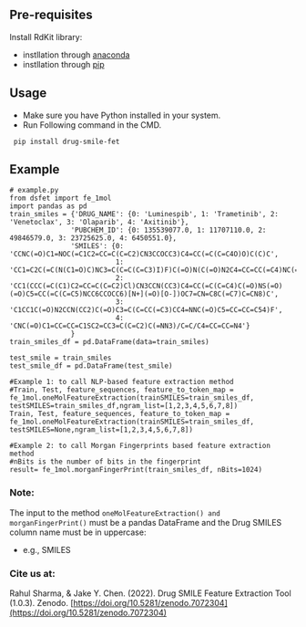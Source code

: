 ## Pre-requisites
Install RdKit library:
- instllation through [anaconda](https://anaconda.org/rdkit/rdkit)
- instllation through [pip](https://pypi.org/project/rdkit-pypi/) 

## Usage

- Make sure you have Python installed in your system.
- Run Following command in the CMD.
 ```
  pip install drug-smile-fet
  ```
## Example

 ```
# example.py
from dsfet import fe_1mol
import pandas as pd
train_smiles = {'DRUG_NAME': {0: 'Luminespib', 1: 'Trametinib', 2: 'Venetoclax', 3: 'Olaparib', 4: 'Axitinib'},
                'PUBCHEM_ID': {0: 135539077.0, 1: 11707110.0, 2: 49846579.0, 3: 23725625.0, 4: 6450551.0},
                'SMILES': {0: 'CCNC(=O)C1=NOC(=C1C2=CC=C(C=C2)CN3CCOCC3)C4=CC(=C(C=C4O)O)C(C)C',
                           1: 'CC1=C2C(=C(N(C1=O)C)NC3=C(C=C(C=C3)I)F)C(=O)N(C(=O)N2C4=CC=CC(=C4)NC(=O)C)C5CC5',
                           2: 'CC1(CCC(=C(C1)C2=CC=C(C=C2)Cl)CN3CCN(CC3)C4=CC(=C(C=C4)C(=O)NS(=O)(=O)C5=CC(=C(C=C5)NCC6CCOCC6)[N+](=O)[O-])OC7=CN=C8C(=C7)C=CN8)C',
                           3: 'C1CC1C(=O)N2CCN(CC2)C(=O)C3=C(C=CC(=C3)CC4=NNC(=O)C5=CC=CC=C54)F',
                           4: 'CNC(=O)C1=CC=CC=C1SC2=CC3=C(C=C2)C(=NN3)/C=C/C4=CC=CC=N4'}
                }
train_smiles_df = pd.DataFrame(data=train_smiles)

test_smile = train_smiles
test_smile_df = pd.DataFrame(test_smile)

#Example 1: to call NLP-based feature extraction method
#Train, Test, feature_sequences, feature_to_token_map = fe_1mol.oneMolFeatureExtraction(trainSMILES=train_smiles_df, testSMILES=train_smiles_df,ngram_list=[1,2,3,4,5,6,7,8])
Train, Test, feature_sequences, feature_to_token_map = fe_1mol.oneMolFeatureExtraction(trainSMILES=train_smiles_df, testSMILES=None,ngram_list=[1,2,3,4,5,6,7,8])

#Example 2: to call Morgan Fingerprints based feature extraction method
#nBits is the number of bits in the fingerprint
result= fe_1mol.morganFingerPrint(train_smiles_df, nBits=1024)

```
### Note: 
The input to the method ```oneMolFeatureExtraction() and morganFingerPrint()``` must be a pandas DataFrame and the Drug SMILES column name must be in uppercase:
- e.g., SMILES

### Cite us at:
Rahul Sharma, & Jake Y. Chen. (2022). Drug SMILE Feature Extraction Tool (1.0.3). Zenodo. [https://doi.org/10.5281/zenodo.7072304](https://doi.org/10.5281/zenodo.7072304)